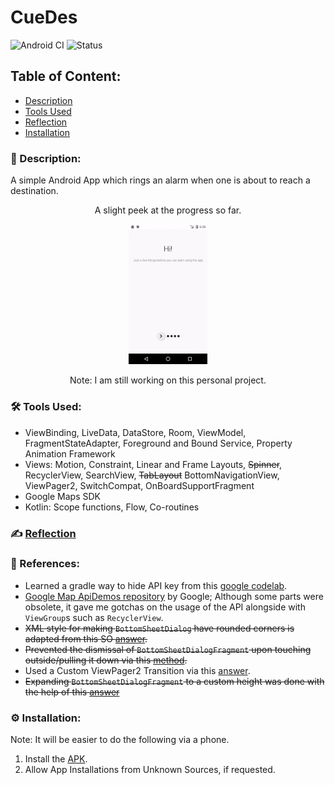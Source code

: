 # CueDes
![Android CI](https://github.com/Kalaiz/CueLoc/workflows/Android%20CI/badge.svg)
![Status](https://img.shields.io/badge/status-work--in--progress-red)

## Table of Content:
- [Description](#-description)
- [Tools Used](#%EF%B8%8F-tools-used)
- [Reflection](#%EF%B8%8F-reflection)
- [Installation](#%EF%B8%8F-installation)

### 📜 Description:
A simple Android App which rings an alarm when one is about to reach a destination.

<p align="center">
A slight peek at the progress so far.
 </p>
<p align="center">
<img src="resources/app_overview.gif" width="25%" height="25%" /> 
</p>
<p align="center">
Note: I am still working on this personal project. 
 </p>


### 🛠️ Tools Used:
 - ViewBinding, LiveData, DataStore, Room, ViewModel, FragmentStateAdapter, Foreground and Bound Service, Property Animation Framework
 - Views: Motion, Constraint, Linear and Frame Layouts, ~~Spinner~~, RecyclerView, SearchView, ~~TabLayout~~ BottomNavigationView,  ViewPager2, SwitchCompat, OnBoardSupportFragment
  - Google Maps SDK
  - Kotlin: Scope functions, Flow, Co-routines


### ✍️ [Reflection](/resources/reflection.md)



### 🔖 References:
- Learned a gradle way to hide API key from this [google codelab](https://codelabs.developers.google.com/codelabs/maps-platform-101-android#3).
- [Google Map ApiDemos repository](https://developers.google.com/maps/documentation/android-sdk/lite) by Google; Although some parts were obsolete, it gave me gotchas on the usage of the API alongside with `ViewGroup`s such as `RecyclerView`.
- ~~XML style for making `BottomSheetDialog` have rounded corners is adapted from this SO [answer](https://stackoverflow.com/a/50619479/11200630).~~
- ~~Prevented the dismissal of `BottomSheetDialogFragment` upon touching outside/pulling it down via this [method](https://stackoverflow.com/a/50734566/11200630).~~
- Used a Custom ViewPager2 Transition  via this [answer](https://stackoverflow.com/a/59235979/11200630). 
- ~~Expanding `BottomSheetDialogFragment` to a custom height was done with the help of this [answer](https://stackoverflow.com/a/58067230/11200630)~~

### ⚙️ Installation:
Note: It will be easier to do the following via a phone. 
1) Install the [APK](project/app/build/outputs/apk/debug/app-debug.apk).
2) Allow App Installations from Unknown Sources, if requested.


